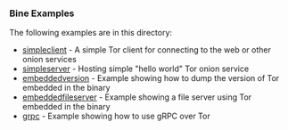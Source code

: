 ### Bine Examples

The following examples are in this directory:

* [simpleclient](simpleclient) - A simple Tor client for connecting to the web or other onion services
* [simpleserver](simpleserver) - Hosting simple "hello world" Tor onion service 
* [embeddedversion](embeddedversion) - Example showing how to dump the version of Tor embedded in the binary
* [embeddedfileserver](embeddedfileserver) - Example showing a file server using Tor embedded in the binary
* [grpc](grpc) - Example showing how to use gRPC over Tor